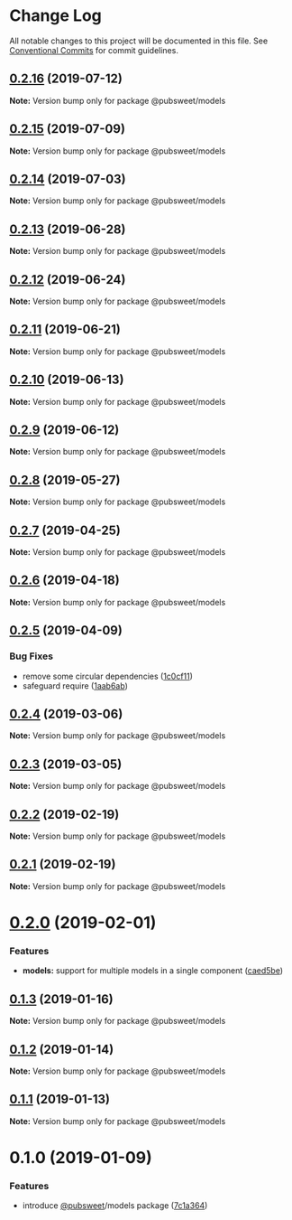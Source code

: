 # Change Log

All notable changes to this project will be documented in this file.
See [Conventional Commits](https://conventionalcommits.org) for commit guidelines.

## [0.2.16](https://gitlab.coko.foundation/pubsweet/pubsweet/compare/@pubsweet/models@0.2.15...@pubsweet/models@0.2.16) (2019-07-12)

**Note:** Version bump only for package @pubsweet/models





## [0.2.15](https://gitlab.coko.foundation/pubsweet/pubsweet/compare/@pubsweet/models@0.2.14...@pubsweet/models@0.2.15) (2019-07-09)

**Note:** Version bump only for package @pubsweet/models





## [0.2.14](https://gitlab.coko.foundation/pubsweet/pubsweet/compare/@pubsweet/models@0.2.13...@pubsweet/models@0.2.14) (2019-07-03)

**Note:** Version bump only for package @pubsweet/models





## [0.2.13](https://gitlab.coko.foundation/pubsweet/pubsweet/compare/@pubsweet/models@0.2.12...@pubsweet/models@0.2.13) (2019-06-28)

**Note:** Version bump only for package @pubsweet/models





## [0.2.12](https://gitlab.coko.foundation/pubsweet/pubsweet/compare/@pubsweet/models@0.2.11...@pubsweet/models@0.2.12) (2019-06-24)

**Note:** Version bump only for package @pubsweet/models





## [0.2.11](https://gitlab.coko.foundation/pubsweet/pubsweet/compare/@pubsweet/models@0.2.10...@pubsweet/models@0.2.11) (2019-06-21)

**Note:** Version bump only for package @pubsweet/models





## [0.2.10](https://gitlab.coko.foundation/pubsweet/pubsweet/compare/@pubsweet/models@0.2.9...@pubsweet/models@0.2.10) (2019-06-13)

**Note:** Version bump only for package @pubsweet/models





## [0.2.9](https://gitlab.coko.foundation/pubsweet/pubsweet/compare/@pubsweet/models@0.2.8...@pubsweet/models@0.2.9) (2019-06-12)

**Note:** Version bump only for package @pubsweet/models





## [0.2.8](https://gitlab.coko.foundation/pubsweet/pubsweet/compare/@pubsweet/models@0.2.7...@pubsweet/models@0.2.8) (2019-05-27)

**Note:** Version bump only for package @pubsweet/models





## [0.2.7](https://gitlab.coko.foundation/pubsweet/pubsweet/compare/@pubsweet/models@0.2.6...@pubsweet/models@0.2.7) (2019-04-25)

**Note:** Version bump only for package @pubsweet/models





## [0.2.6](https://gitlab.coko.foundation/pubsweet/pubsweet/compare/@pubsweet/models@0.2.5...@pubsweet/models@0.2.6) (2019-04-18)

**Note:** Version bump only for package @pubsweet/models





## [0.2.5](https://gitlab.coko.foundation/pubsweet/pubsweet/compare/@pubsweet/models@0.2.4...@pubsweet/models@0.2.5) (2019-04-09)


### Bug Fixes

* remove some circular dependencies ([1c0cf11](https://gitlab.coko.foundation/pubsweet/pubsweet/commit/1c0cf11))
* safeguard require ([1aab6ab](https://gitlab.coko.foundation/pubsweet/pubsweet/commit/1aab6ab))





## [0.2.4](https://gitlab.coko.foundation/pubsweet/pubsweet/compare/@pubsweet/models@0.2.3...@pubsweet/models@0.2.4) (2019-03-06)

**Note:** Version bump only for package @pubsweet/models





## [0.2.3](https://gitlab.coko.foundation/pubsweet/pubsweet/compare/@pubsweet/models@0.2.2...@pubsweet/models@0.2.3) (2019-03-05)

**Note:** Version bump only for package @pubsweet/models





## [0.2.2](https://gitlab.coko.foundation/pubsweet/pubsweet/compare/@pubsweet/models@0.2.1...@pubsweet/models@0.2.2) (2019-02-19)

**Note:** Version bump only for package @pubsweet/models





## [0.2.1](https://gitlab.coko.foundation/pubsweet/pubsweet/compare/@pubsweet/models@0.2.0...@pubsweet/models@0.2.1) (2019-02-19)

**Note:** Version bump only for package @pubsweet/models





# [0.2.0](https://gitlab.coko.foundation/pubsweet/pubsweet/compare/@pubsweet/models@0.1.3...@pubsweet/models@0.2.0) (2019-02-01)


### Features

* **models:** support for multiple models in a single component ([caed5be](https://gitlab.coko.foundation/pubsweet/pubsweet/commit/caed5be))





## [0.1.3](https://gitlab.coko.foundation/pubsweet/pubsweet/compare/@pubsweet/models@0.1.2...@pubsweet/models@0.1.3) (2019-01-16)

**Note:** Version bump only for package @pubsweet/models





## [0.1.2](https://gitlab.coko.foundation/pubsweet/pubsweet/compare/@pubsweet/models@0.1.1...@pubsweet/models@0.1.2) (2019-01-14)

**Note:** Version bump only for package @pubsweet/models





## [0.1.1](https://gitlab.coko.foundation/pubsweet/pubsweet/compare/@pubsweet/models@0.1.0...@pubsweet/models@0.1.1) (2019-01-13)

**Note:** Version bump only for package @pubsweet/models





# 0.1.0 (2019-01-09)


### Features

* introduce [@pubsweet](https://gitlab.coko.foundation/pubsweet)/models package ([7c1a364](https://gitlab.coko.foundation/pubsweet/pubsweet/commit/7c1a364))
